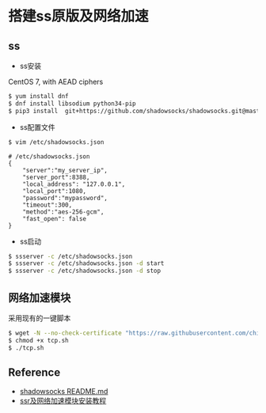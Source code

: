 # 搭建ss原版及网络加速

## ss

- ss安装

CentOS 7, with AEAD ciphers

```bash
$ yum install dnf
$ dnf install libsodium python34-pip
$ pip3 install  git+https://github.com/shadowsocks/shadowsocks.git@master
```

- ss配置文件

```bash
$ vim /etc/shadowsocks.json
```

```text
# /etc/shadowsocks.json
{
    "server":"my_server_ip",
    "server_port":8388,
    "local_address": "127.0.0.1",
    "local_port":1080,
    "password":"mypassword",
    "timeout":300,
    "method":"aes-256-gcm",
    "fast_open": false
}
```

- ss启动

```bash
$ ssserver -c /etc/shadowsocks.json
$ ssserver -c /etc/shadowsocks.json -d start
$ ssserver -c /etc/shadowsocks.json -d stop
```

## 网络加速模块

采用现有的一键脚本

```bash
$ wget -N --no-check-certificate "https://raw.githubusercontent.com/chiakge/Linux-NetSpeed/master/tcp.sh"
$ chmod +x tcp.sh
$ ./tcp.sh
```

## Reference

- [shadowsocks README.md](https://github.com/shadowsocks/shadowsocks/blob/master/README.md)
- [ssr及网络加速模块安装教程](https://github.com/dubstep1212/ShadowsocksR-install)
